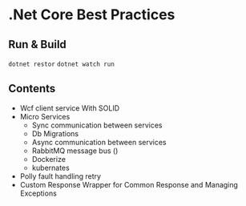 # .Net Core Best Practices

## Run & Build

`dotnet restor`
`dotnet watch run`

## Contents

* Wcf client service With SOLID
* Micro Services
  - Sync communication between services
  - Db Migrations
  - Async communication between services
  - RabbitMQ message bus ()
  - Dockerize
  - kubernates
* Polly fault handling retry
* Custom Response Wrapper for Common Response and Managing Exceptions
